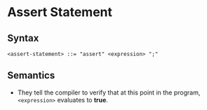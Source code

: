 # Assert Statement

## Syntax

```
<assert-statement> ::= "assert" <expression> ";"
```

## Semantics

- They tell the compiler to verify that at this point in the program, `<expression>` evaluates to **true**.
